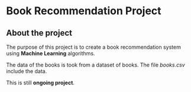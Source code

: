 # Book Recommendation Project

## About the project

The purpose of this project is to create a book recommendation system
using **Machine Learning** algorithms.

The data of the books is took from a dataset of books. The file *books.csv* include the data.

This is still **ongoing project**.
